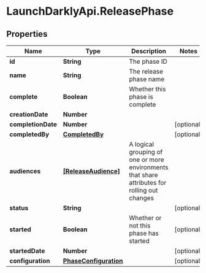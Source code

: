 # LaunchDarklyApi.ReleasePhase

## Properties

Name | Type | Description | Notes
------------ | ------------- | ------------- | -------------
**id** | **String** | The phase ID | 
**name** | **String** | The release phase name | 
**complete** | **Boolean** | Whether this phase is complete | 
**creationDate** | **Number** |  | 
**completionDate** | **Number** |  | [optional] 
**completedBy** | [**CompletedBy**](CompletedBy.md) |  | [optional] 
**audiences** | [**[ReleaseAudience]**](ReleaseAudience.md) | A logical grouping of one or more environments that share attributes for rolling out changes | 
**status** | **String** |  | [optional] 
**started** | **Boolean** | Whether or not this phase has started | [optional] 
**startedDate** | **Number** |  | [optional] 
**configuration** | [**PhaseConfiguration**](PhaseConfiguration.md) |  | [optional] 


